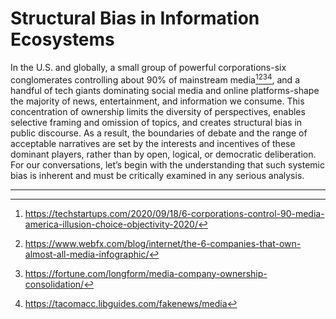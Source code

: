 # Structural Bias in Information Ecosystems 

In the U.S. and globally, a small group of powerful corporations-six conglomerates controlling about 90% of mainstream media[^2][^3][^5][^8], and a handful of tech giants dominating social media and online platforms-shape the majority of news, entertainment, and information we consume. This concentration of ownership limits the diversity of perspectives, enables selective framing and omission of topics, and creates structural bias in public discourse. As a result, the boundaries of debate and the range of acceptable narratives are set by the interests and incentives of these dominant players, rather than by open, logical, or democratic deliberation. For our conversations, let’s begin with the understanding that such systemic bias is inherent and must be critically examined in any serious analysis.


---

[^1]: https://pwestpathfinder.com/2022/05/09/the-big-sixs-big-media-game/

[^2]: https://techstartups.com/2020/09/18/6-corporations-control-90-media-america-illusion-choice-objectivity-2020/

[^3]: https://www.webfx.com/blog/internet/the-6-companies-that-own-almost-all-media-infographic/

[^4]: https://www.reddit.com/r/AskSocialScience/comments/158bar2/90_of_american_media_are_owned_by_6_companies/

[^5]: https://fortune.com/longform/media-company-ownership-consolidation/

[^6]: https://berkeleyhighjacket.com/2021/entertainment/the-dangers-of-the-concentration-of-media-ownership

[^7]: https://www.yellowbrick.co/blog/journalism/media-ownerships-impact-on-news-content

[^8]: https://tacomacc.libguides.com/fakenews/media

[^9]: https://www.shuaiyuchen.com/files/Institutional_Investors_and_Media_Coverage.pdf

[^10]: https://digitalcommons.butler.edu/cgi/viewcontent.cgi?article=1306\&context=bjur

[^11]: https://www.diva-portal.org/smash/get/diva2:1641183/FULLTEXT01.pdf

